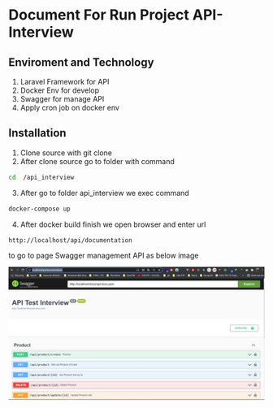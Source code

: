 # Document For Run Project API-Interview

## Enviroment and Technology
1. Laravel Framework for API
2. Docker Env for develop
3. Swagger for manage API
4. Apply cron job on docker env


## Installation

1. Clone source with git clone
2. After clone source go to folder with command
```bash
cd  /api_interview
```
3. After go to folder api_interview we exec command
```bash
docker-compose up
```
4. After docker build finish we open browser and enter url
```bash
http://localhost/api/documentation
```
to go to page Swagger management API as below image

![A test image](swagger-api.JPG)